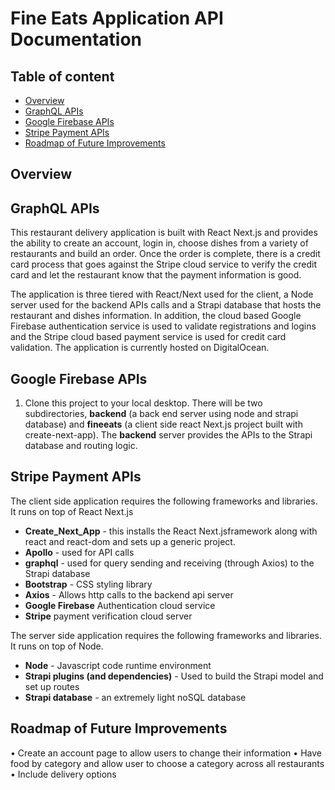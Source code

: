 # Fine Eats Application API Documentation
## Table of content

- [Overview](#overview)
- [GraphQL APIs](#graphql-apis)
- [Google Firebase APIs](#google-firebase-apis)
- [Stripe Payment APIs](#stripe-payment-apis)
- [Roadmap of Future Improvements](#roadmap-of-future-improvements)

## Overview

## GraphQL APIs
This restaurant delivery application is built with React Next.js and provides the ability to create an account, login in, choose dishes from a variety of restaurants and build an order.  Once the order is complete,  there is a credit card process that goes against the Stripe cloud service to verify the credit card and let the restaurant know that the payment information is good.

The application is three tiered with React/Next used for the client,  a Node server used for the backend APIs calls and a Strapi database that hosts the restaurant and dishes information.   In addition,  the cloud based Google Firebase authentication service is used to validate registrations and logins and the Stripe cloud based payment service is used for credit card validation.   The application is currently hosted on DigitalOcean.

## Google Firebase APIs
1. Clone this project to your local desktop.   There will be two subdirectories, <b>backend</b> (a back end server using node and strapi database) and <b>fineeats</b> (a client side react Next.js project built with create-next-app).  The <b>backend</b> server provides the APIs to the Strapi database and routing logic.   

## Stripe Payment APIs
The client side application requires the following frameworks and libraries.   It runs on top of React Next.js
 - <b>Create_Next_App</b> - this installs the React Next.jsframework along with react and react-dom and sets up a generic project.
 - <b>Apollo</b> - used for API calls
 - <b>graphql</b> - used for query sending and receiving (through Axios) to the Strapi database
 - <b>Bootstrap</b> - CSS styling library    
 - <b>Axios</b> - Allows http calls to the backend api server
 - <b>Google Firebase</b> Authentication cloud service
 - <b>Stripe</b> payment verification cloud server
    
The server side application requires the following frameworks and libraries.   It runs on top of Node.
 - <b>Node</b> - Javascript code runtime environment 
 - <b>Strapi plugins (and dependencies)</b> - Used to build the Strapi model and set up routes
 - <b>Strapi database</b> - an extremely light noSQL database
 
## Roadmap of Future Improvements
•	Create an account page to allow users to change their information
•	Have food by category and allow user to choose a category across all restaurants
•	Include delivery options



